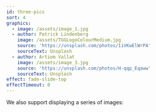 ```yaml
---
id: three-pics
sort: 4
graphics:
  - image: /assets/image_1.jpg
  - author: Patrick Lindenberg
    image: /assets/TGGLogoColourMedium.jpg
    source: 'https://unsplash.com/photos/1iVKwElWrPA'
    sourceText: Unsplash
  - author: Artiom Vallat
    image: /assets/image_3.jpg
    source: 'https://unsplash.com/photos/H-qqp_Eqaww'
    sourceText: Unsplash
effect: fade-slide-top
effectTimeout: 0
---
```


We also support displaying a series of images:
